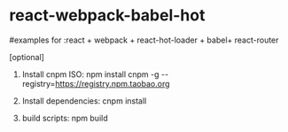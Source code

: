 
# react-webpack-babel-hot
#examples for :react + webpack + react-hot-loader + babel+ react-router

[optional]
1. Install cnpm ISO:
npm install cnpm -g --registry=https://registry.npm.taobao.org

2. Install dependencies:
cnpm install

3. build scripts:
npm build



